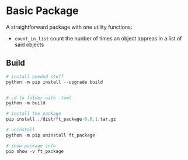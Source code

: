 # Basic Package

A straightforward package with one utility functions:

- `count_in_list` count the nunber of times an object appreas in a list of said objects

## Build

```python
# install needed stuff
python -m pip install --upgrade build


# cd to folder with .toml
python -m build

# install the package
pip install ./dist/ft_package-0.0.1.tar.gz

# uninstall
python -m pip uninstall ft_package

# show package info
pip show -v ft_package
```

